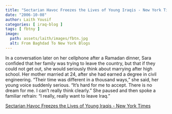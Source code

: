 ```yaml
---
title: "Sectarian Havoc Freezes the Lives of Young Iraqis - New York Times"
date: "2006-10-08"
author: Laith Yousif
categories: [ iraq-blog ]
tags: [ fbtny ]
image:
  path: assets/laith/images/fbtn.jpg
  alt: From Baghdad To New York Blogs
---
```


In a conversation later on her cellphone after a Ramadan dinner, Sara confided that her family was trying to leave the country, but that if they could not get out, she would seriously think about marrying after high school. Her mother married at 24, after she had earned a degree in civil engineering. “Their time was different in a thousand ways,” she said, her young voice suddenly serious. “It’s hard for me to accept. There is no dream for me. I can’t really think clearly.” She paused and then spoke a familiar refrain: “I really, really want to leave Iraq.”  

  
[Sectarian Havoc Freezes the Lives of Young Iraqis - New York Times](https://www.nytimes.com/2006/10/08/world/middleeast/08iraqyouth.html?pagewanted=1&_r=1&th&emc=th)
